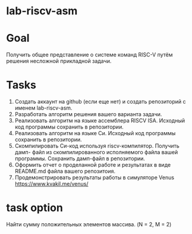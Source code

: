 # lab-riscv-asm

# Goal
Получить общее представление о системе команд RISC-V путём решения несложной прикладной задачи.

# Tasks
1. Создать аккаунт на github (если еще нет) и создать репозиторий с именем lab-riscv-asm.
2. Разработать алгоритм решения вашего варианта задачи.
3. Реализовать алгоритм на языке ассемблера RISCV ISA. Исходный код программы сохранить в репозитории.
4. Реализовать алгоритм на языке Си. Исходный код программы сохранить в репозитории.
5. Скомпилировать Си-код используя riscv-компилятор. Получить дамп- файл из скомпилированного исполняемого файла вашей программы. Сохранить дамп-файл в репозитории.
6. Оформить отчет о проделанной работе и результатах в виде README.md файла вашего репозитоия.
7. Продемонстрировать результаты работы в симуляторе Venus https://www.kvakil.me/venus/

# task option
Найти сумму положительных элементов массива. (N = 2, M = 2)